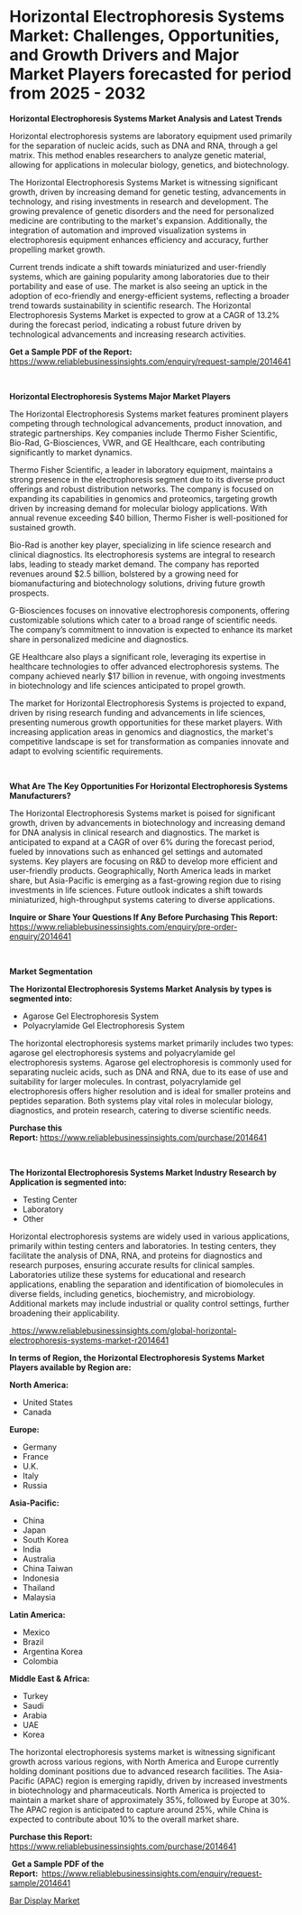 <p><h1>Horizontal Electrophoresis Systems Market: Challenges, Opportunities, and Growth Drivers and Major Market Players forecasted for period from 2025 - 2032</h1></p><p><strong>Horizontal Electrophoresis Systems Market Analysis and Latest Trends</strong></p>
<p><p>Horizontal electrophoresis systems are laboratory equipment used primarily for the separation of nucleic acids, such as DNA and RNA, through a gel matrix. This method enables researchers to analyze genetic material, allowing for applications in molecular biology, genetics, and biotechnology.</p><p>The Horizontal Electrophoresis Systems Market is witnessing significant growth, driven by increasing demand for genetic testing, advancements in technology, and rising investments in research and development. The growing prevalence of genetic disorders and the need for personalized medicine are contributing to the market's expansion. Additionally, the integration of automation and improved visualization systems in electrophoresis equipment enhances efficiency and accuracy, further propelling market growth.</p><p>Current trends indicate a shift towards miniaturized and user-friendly systems, which are gaining popularity among laboratories due to their portability and ease of use. The market is also seeing an uptick in the adoption of eco-friendly and energy-efficient systems, reflecting a broader trend towards sustainability in scientific research. The Horizontal Electrophoresis Systems Market is expected to grow at a CAGR of 13.2% during the forecast period, indicating a robust future driven by technological advancements and increasing research activities.</p></p>
<p><strong>Get a Sample PDF of the Report:&nbsp;</strong> <a href="https://www.reliablebusinessinsights.com/enquiry/request-sample/2014641?utm_campaign=2450&utm_medium=2&utm_source=Github&utm_content=ia&utm_term=11022025&utm_id=horizontal-electrophoresis-systems">https://www.reliablebusinessinsights.com/enquiry/request-sample/2014641</a></p>
<p>&nbsp;</p>
<p><strong>Horizontal Electrophoresis Systems Major Market Players</strong></p>
<p><p>The Horizontal Electrophoresis Systems market features prominent players competing through technological advancements, product innovation, and strategic partnerships. Key companies include Thermo Fisher Scientific, Bio-Rad, G-Biosciences, VWR, and GE Healthcare, each contributing significantly to market dynamics.</p><p>Thermo Fisher Scientific, a leader in laboratory equipment, maintains a strong presence in the electrophoresis segment due to its diverse product offerings and robust distribution networks. The company is focused on expanding its capabilities in genomics and proteomics, targeting growth driven by increasing demand for molecular biology applications. With annual revenue exceeding $40 billion, Thermo Fisher is well-positioned for sustained growth.</p><p>Bio-Rad is another key player, specializing in life science research and clinical diagnostics. Its electrophoresis systems are integral to research labs, leading to steady market demand. The company has reported revenues around $2.5 billion, bolstered by a growing need for biomanufacturing and biotechnology solutions, driving future growth prospects.</p><p>G-Biosciences focuses on innovative electrophoresis components, offering customizable solutions which cater to a broad range of scientific needs. The company’s commitment to innovation is expected to enhance its market share in personalized medicine and diagnostics.</p><p>GE Healthcare also plays a significant role, leveraging its expertise in healthcare technologies to offer advanced electrophoresis systems. The company achieved nearly $17 billion in revenue, with ongoing investments in biotechnology and life sciences anticipated to propel growth.</p><p>The market for Horizontal Electrophoresis Systems is projected to expand, driven by rising research funding and advancements in life sciences, presenting numerous growth opportunities for these market players. With increasing application areas in genomics and diagnostics, the market's competitive landscape is set for transformation as companies innovate and adapt to evolving scientific requirements.</p></p>
<p>&nbsp;</p>
<p><strong>What Are The Key Opportunities For Horizontal Electrophoresis Systems Manufacturers?</strong></p>
<p><p>The Horizontal Electrophoresis Systems market is poised for significant growth, driven by advancements in biotechnology and increasing demand for DNA analysis in clinical research and diagnostics. The market is anticipated to expand at a CAGR of over 6% during the forecast period, fueled by innovations such as enhanced gel settings and automated systems. Key players are focusing on R&D to develop more efficient and user-friendly products. Geographically, North America leads in market share, but Asia-Pacific is emerging as a fast-growing region due to rising investments in life sciences. Future outlook indicates a shift towards miniaturized, high-throughput systems catering to diverse applications.</p></p>
<p><strong>Inquire or Share Your Questions If Any Before Purchasing This Report:</strong> <a href="https://www.reliablebusinessinsights.com/enquiry/pre-order-enquiry/2014641?utm_campaign=2450&utm_medium=2&utm_source=Github&utm_content=ia&utm_term=11022025&utm_id=horizontal-electrophoresis-systems">https://www.reliablebusinessinsights.com/enquiry/pre-order-enquiry/2014641</a></p>
<p>&nbsp;</p>
<p><strong>Market Segmentation</strong></p>
<p><strong>The Horizontal Electrophoresis Systems Market Analysis by types is segmented into:</strong></p>
<p><ul><li>Agarose Gel Electrophoresis System</li><li>Polyacrylamide Gel Electrophoresis System</li></ul></p>
<p><p>The horizontal electrophoresis systems market primarily includes two types: agarose gel electrophoresis systems and polyacrylamide gel electrophoresis systems. Agarose gel electrophoresis is commonly used for separating nucleic acids, such as DNA and RNA, due to its ease of use and suitability for larger molecules. In contrast, polyacrylamide gel electrophoresis offers higher resolution and is ideal for smaller proteins and peptides separation. Both systems play vital roles in molecular biology, diagnostics, and protein research, catering to diverse scientific needs.</p></p>
<p><strong>Purchase this Report:&nbsp;</strong><a href="https://www.reliablebusinessinsights.com/purchase/2014641?utm_campaign=2450&utm_medium=2&utm_source=Github&utm_content=ia&utm_term=11022025&utm_id=horizontal-electrophoresis-systems">https://www.reliablebusinessinsights.com/purchase/2014641</a></p>
<p>&nbsp;</p>
<p><strong>The Horizontal Electrophoresis Systems Market Industry Research by Application is segmented into:</strong></p>
<p><ul><li>Testing Center</li><li>Laboratory</li><li>Other</li></ul></p>
<p><p>Horizontal electrophoresis systems are widely used in various applications, primarily within testing centers and laboratories. In testing centers, they facilitate the analysis of DNA, RNA, and proteins for diagnostics and research purposes, ensuring accurate results for clinical samples. Laboratories utilize these systems for educational and research applications, enabling the separation and identification of biomolecules in diverse fields, including genetics, biochemistry, and microbiology. Additional markets may include industrial or quality control settings, further broadening their applicability.</p></p>
<p><a href="https://www.reliablebusinessinsights.com/global-horizontal-electrophoresis-systems-market-r2014641?utm_campaign=2450&utm_medium=2&utm_source=Github&utm_content=ia&utm_term=11022025&utm_id=horizontal-electrophoresis-systems">&nbsp;https://www.reliablebusinessinsights.com/global-horizontal-electrophoresis-systems-market-r2014641</a></p>
<p><strong>In terms of Region, the Horizontal Electrophoresis Systems Market Players available by Region are:</strong></p>
<p>
    <p> <strong> North America: </strong>
        <ul>
            <li>United States</li>
            <li>Canada</li>
        </ul>
        </p> 
    <p> <strong> Europe: </strong>
        <ul>
            <li>Germany</li>
            <li>France</li>
            <li>U.K.</li>
            <li>Italy</li>
            <li>Russia</li>
        </ul>
        </p> 
    <p> <strong> Asia-Pacific: </strong>
        <ul>
            <li>China</li>
            <li>Japan</li>
            <li>South Korea</li>
            <li>India</li>
            <li>Australia</li>
            <li>China Taiwan</li>
            <li>Indonesia</li>
            <li>Thailand</li>
            <li>Malaysia</li>
        </ul>
        </p> 
    <p> <strong> Latin America: </strong>
        <ul>
            <li>Mexico</li>
            <li>Brazil</li>
            <li>Argentina Korea</li>
            <li>Colombia</li>
        </ul>
        </p> 
    <p> <strong> Middle East & Africa: </strong>
        <ul>
            <li>Turkey</li>
            <li>Saudi</li>
            <li>Arabia</li>
            <li>UAE</li>
            <li>Korea</li>
        </ul>
    </p>
    </p>
<p><p>The horizontal electrophoresis systems market is witnessing significant growth across various regions, with North America and Europe currently holding dominant positions due to advanced research facilities. The Asia-Pacific (APAC) region is emerging rapidly, driven by increased investments in biotechnology and pharmaceuticals. North America is projected to maintain a market share of approximately 35%, followed by Europe at 30%. The APAC region is anticipated to capture around 25%, while China is expected to contribute about 10% to the overall market share.</p></p>
<p><strong>Purchase this Report: </strong><a href="https://www.reliablebusinessinsights.com/purchase/2014641?utm_campaign=2450&utm_medium=2&utm_source=Github&utm_content=ia&utm_term=11022025&utm_id=horizontal-electrophoresis-systems">https://www.reliablebusinessinsights.com/purchase/2014641</a></p>
<p>&nbsp;<strong>Get a Sample PDF of the Report:&nbsp;&nbsp;</strong><a href="https://www.reliablebusinessinsights.com/enquiry/request-sample/2014641?utm_campaign=2450&utm_medium=2&utm_source=Github&utm_content=ia&utm_term=11022025&utm_id=horizontal-electrophoresis-systems">https://www.reliablebusinessinsights.com/enquiry/request-sample/2014641</a></p>
<p><strong></strong></p>
<p><p><a href="https://github.com/boitafbg/Market-Research-Report-List-1/blob/main/bar-display-market.md?utm_campaign=2450&utm_medium=2&utm_source=Github&utm_content=ia&utm_term=11022025&utm_id=horizontal-electrophoresis-systems">Bar Display Market</a></p></p>